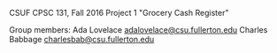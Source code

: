 CSUF CPSC 131, Fall 2016
Project 1
"Grocery Cash Register"

Group members:
Ada Lovelace adalovelace@csu.fullerton.edu
Charles Babbage charlesbab@csu.fullerton.edu
